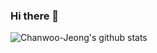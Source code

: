 ### Hi there 👋

![Chanwoo-Jeong's github stats](https://github-readme-stats.vercel.app/api?username=Chanwoo-Jeong&show_icons=true&theme=tokyonight)

<!--
**Chanwoo-Jeong/Chanwoo-Jeong** is a ✨ _special_ ✨ repository because its `README.md` (this file) appears on your GitHub profile.

Here are some ideas to get you started:

- 🔭 I’m currently working on ...
- 🌱 I’m currently learning ...
- 👯 I’m looking to collaborate on ...
- 🤔 I’m looking for help with ...
- 💬 Ask me about ...
- 📫 How to reach me: ...
- 😄 Pronouns: ...
- ⚡ Fun fact: ...
-->
